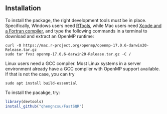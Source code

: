 ## Installation
To install the package, the right development tools must be in place. Specifically,
Windows users need [RTools](https://cran.r-project.org/bin/windows/Rtools/), while
Mac users need [Xcode and a Fortran compiler](https://cran.r-project.org/bin/macosx/tools/), 
and type the following commands in a terminal to download and extract an OpenMP runtime:
```
curl -O https://mac.r-project.org/openmp/openmp-17.0.6-darwin20-Release.tar.gz
sudo tar fvxz openmp-17.0.6-darwin20-Release.tar.gz -C /
```
Linux users need a GCC compiler. Most Linux systems in a server environment already have 
a GCC compiler with OpenMP support available. If that is not the case, you can try
```
sudo apt install build-essential
```
To install the pacakge, try:
```R
library(devtools)
install_github("qhengncsu/FastSQR")
```
